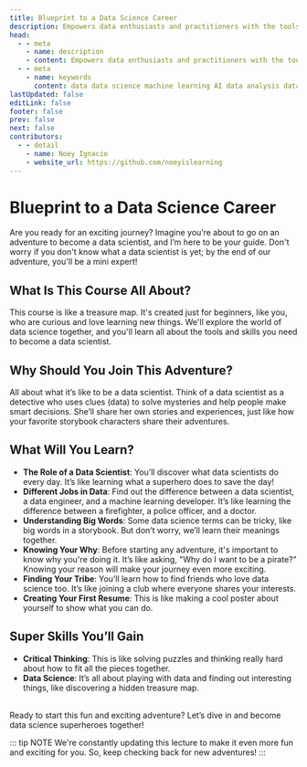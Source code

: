 ```yaml
---
title: Blueprint to a Data Science Career
description: Empowers data enthusiasts and practitioners with the tools and knowledge to unlock the potential of data.
head:
  - - meta
    - name: description
    - content: Empowers data enthusiasts and practitioners with the tools and knowledge to unlock the potential of data.
  - - meta
    - name: keywords
      content: data data science machine learning AI data analysis data-driven data enthusiasts data practitioners
lastUpdated: false
editLink: false
footer: false
prev: false
next: false
contributors:
  - - detail
    - name: Noey Ignacio
    - website_url: https://github.com/noeyislearning
---
```


# Blueprint to a Data Science Career

Are you ready for an exciting journey? Imagine you’re about to go on an adventure to become a data scientist, and I’m here to be your guide. Don't worry if you don't know what a data scientist is yet; by the end of our adventure, you'll be a mini expert!

## What Is This Course All About?

This course is like a treasure map. It's created just for beginners, like you, who are curious and love learning new things. We'll explore the world of data science together, and you'll learn all about the tools and skills you need to become a data scientist.

## Why Should You Join This Adventure?

All about what it’s like to be a data scientist. Think of a data scientist as a detective who uses clues (data) to solve mysteries and help people make smart decisions. She’ll share her own stories and experiences, just like how your favorite storybook characters share their adventures.

## What Will You Learn?

- **The Role of a Data Scientist**: You’ll discover what data scientists do every day. It’s like learning what a superhero does to save the day!
- **Different Jobs in Data**: Find out the difference between a data scientist, a data engineer, and a machine learning developer. It’s like learning the difference between a firefighter, a police officer, and a doctor.
- **Understanding Big Words**: Some data science terms can be tricky, like big words in a storybook. But don’t worry, we’ll learn their meanings together.
- **Knowing Your Why**: Before starting any adventure, it's important to know why you're doing it. It’s like asking, "Why do I want to be a pirate?" Knowing your reason will make your journey even more exciting.
- **Finding Your Tribe**: You’ll learn how to find friends who love data science too. It’s like joining a club where everyone shares your interests.
- **Creating Your First Resume**: This is like making a cool poster about yourself to show what you can do.

## Super Skills You’ll Gain

- **Critical Thinking**: This is like solving puzzles and thinking really hard about how to fit all the pieces together.
- **Data Science**: It’s all about playing with data and finding out interesting things, like discovering a hidden treasure map.

<br />
Ready to start this fun and exciting adventure? Let’s dive in and become data science superheroes together!

<br />

::: tip NOTE
We're constantly updating this lecture to make it even more fun and exciting for you. So, keep checking back for new adventures!
:::
